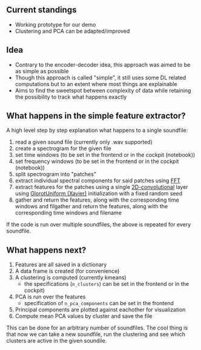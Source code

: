 ## Current standings
- Working prototype for our demo
- Clustering and PCA can be adapted/improved

## Idea 
- Contrary to the encoder-decoder idea, this approach was aimed to be as simple as possible
- Though this approach is called "simple", it still uses some DL related computations but to an extent where most things are explainable
- Aims to find the sweetspot between complexity of data while retaining the possibility to track what happens exactly

## What happens in the simple feature extractor?

A high level step by step explanation what happens to a single soundfile: 

1. read a given sound file (currently only .wav supported)
2. create a spectrogram for the given file 
3. set time windows (to be set in the frontend or in the cockpit (notebook))
4. set frequency windows (to be set in the frontend or in the cockpit (notebook))
5. split spectrogram into "patches"
6. extract individual spectral components for said patches using [FFT](https://librosa.org/doc/0.10.2/generated/librosa.fft_frequencies.html#librosa-fft-frequencies)
7. extract features for the patches using a single [2D-convolutional](https://pytorch.org/docs/stable/generated/torch.nn.Conv2d.html) layer using [GlorotUniform (Xavier)](https://proceedings.mlr.press/v9/glorot10a/glorot10a.pdf) initialization with a fixed random seed
8. gather and return the features, along with the corresponding time windows and filgather and return the features, along with the corresponding time windows and filename

If the code is run over multiple soundfiles, the above is repeated for every soundfile. 

## What happens next?
 
1. Features are all saved in a dictionary
2. A data frame is created (for convenience)
3. A clustering is computed (currently kmeans)
    - the specifications (`n_clusters`) can be set in the frontend or in the cockpit)
4. PCA is run over the features 
    - specification of `n_pca_components` can be set in the frontend
5. Principal components are plotted against eachother for visualization
6. Compute mean PCA values by cluster and save the file

This can be done for an arbitrary number of soundfiles. The cool thing is that now we can take a new soundfile, run the clustering and see which clusters are active in the given soundile. 
